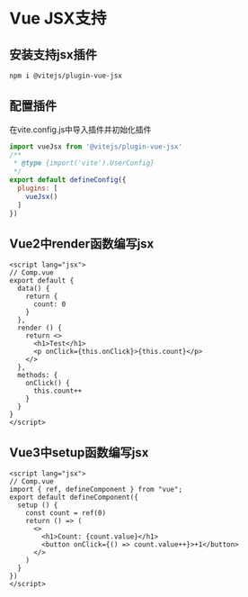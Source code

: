 # Vue JSX支持

## 安装支持jsx插件
``` sh
npm i @vitejs/plugin-vue-jsx
```

## 配置插件
在vite.config.js中导入插件并初始化插件
``` js
import vueJsx from '@vitejs/plugin-vue-jsx'
/**
 * @type {import('vite').UserConfig}
 */
export default defineConfig({
  plugins: [
    vueJsx()
  ]
})
```

## Vue2中render函数编写jsx
``` vue
<script lang="jsx">
// Comp.vue
export default {
  data() {
    return {
      count: 0
    }
  },
  render () {
    return <>
      <h1>Test</h1>
      <p onClick={this.onClick}>{this.count}</p>
    </>
  },
  methods: {
    onClick() {
      this.count++
    }
  }
}
</script>
```

## Vue3中setup函数编写jsx
``` vue
<script lang="jsx">
// Comp.vue
import { ref, defineComponent } from "vue";
export default defineComponent({
  setup () {
    const count = ref(0)
    return () => (
      <>
        <h1>Count: {count.value}</h1>
        <button onClick={() => count.value++}>+1</button>
      </>
    )
  }
})
</script>
```
